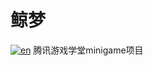 # 鲸梦
 [![en](https://img.shields.io/badge/lang-en-red.svg)](https://github.com/)
 腾讯游戏学堂minigame项目
 

